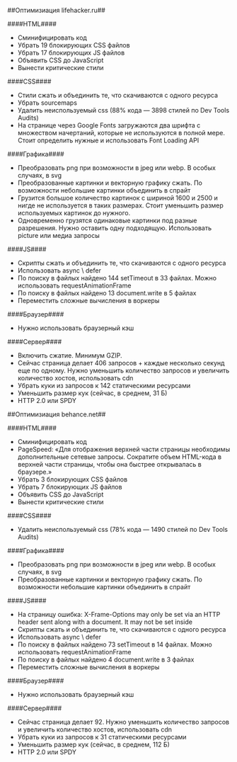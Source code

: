 ##Оптимизиация lifehacker.ru##

####HTML####
* Сминифицировать код
* Убрать 19 блокирующих CSS файлов
* Убрать 17 блокирующих JS файлов
* Объявить CSS до JavaScript
* Вынести критические стили

####CSS####
* Стили сжать и объединить те, что скачиваются с одного ресурса
* Убрать sourcemaps
* Удалить неиспользуемый css (88% кода — 3898 стилей по Dev Tools Audits)
* На странице через Google Fonts загружаются два шрифта c множеством начертаний, которые не используются в полной мере. Стоит определить нужные и использовать Font Loading API


####Графика####
* Преобразовать png при возможности в jpeg или webp. В особых случаях, в svg
* Преобразованные картинки и векторную графику сжать. По возможности небольшие картинки объединить в спрайт 
* Грузится большое количество картинок с шириной 1600 и 2500 и нигде не используется в таких размерах. Стоит уменьшить размер используемых картинок до нужного.
* Одновременно грузятся одинаковые картинки под разные разрешения. Нужно оставить одну подходящую. Использовать picture или медиа запросы


####JS####
* Скрипты сжать и объединить те, что скачиваются с одного ресурса
* Использовать async \ defer
* По поиску в файлых найдено 144 setTimeout в 33 файлах. Можно использовать requestAnimationFrame
* По поиску в файлых найдено 13 document.write в 5 файлах
* Переместить сложные вычисления в воркеры

####Браузер####
* Нужно использовать браузерный кэш

####Сервер####
* Включить сжатие. Минимум GZIP.
* Сейчас страница делает 406 запросов + каждые несколько секунд еще по одному. Нужно уменьшить количество запросов и увеличить количество хостов, использовать cdn
* Убрать куки из запросов к 142 статическими ресурсами
* Уменьшить размер кук (сейчас, в среднем, 31 Б)
* HTTP 2.0 или SPDY





##Оптимизиация behance.net##

####HTML####
* Сминифицировать код
* PageSpeed: «Для отображения верхней части страницы необходимы дополнительные сетевые запросы. Сократите объем HTML-кода в верхней части страницы, чтобы она быстрее открывалась в браузере.»
* Убрать 3 блокирующих CSS файлов
* Убрать 7 блокирующих JS файлов
* Объявить CSS до JavaScript
* Вынести критические стили

####CSS####
* Удалить неиспользуемый css (78% кода — 1490 стилей по Dev Tools Audits)

####Графика####
* Преобразовать png при возможности в jpeg или webp. В особых случаях, в svg
* Преобразованные картинки и векторную графику сжать. По возможности небольшие картинки объединить в спрайт 

####JS####
* На страницу ошибка: X-Frame-Options may only be set via an HTTP header sent along with a document. It may not be set inside <meta>
* Скрипты сжать и объединить те, что скачиваются с одного ресурса
* Использовать async \ defer
* По поиску в файлых найдено 73 setTimeout в 14 файлах. Можно использовать requestAnimationFrame
* По поиску в файлых найдено 4 document.write в 3 файлах
* Переместить сложные вычисления в воркеры

####Браузер####
* Нужно использовать браузерный кэш

####Сервер####
* Сейчас страница делает 92. Нужно уменьшить количество запросов и увеличить количество хостов, использовать cdn
* Убрать куки из запросов к 31 статическими ресурсами
* Уменьшить размер кук (сейчас, в среднем, 112 Б)
* HTTP 2.0 или SPDY

